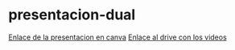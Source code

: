 # presentacion-dual
[Enlace de la presentacion en canva](https://www.canva.com/design/DAGGWP1DM4Q/C0X4PqS9NTkAvjUfsykHUQ/edit?utm_content=DAGGWP1DM4Q&utm_campaign=designshare&utm_medium=link2&utm_source=sharebutton)
[Enlace al drive con los videos](https://drive.google.com/drive/folders/1g5eu2jhUBuyH7rAgwRkyQUeAW3Oal8Ij?usp=sharing)
